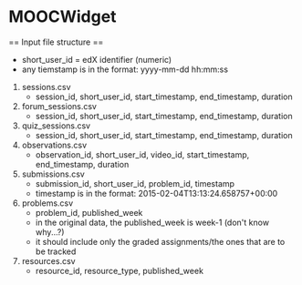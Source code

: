# MOOCWidget

== Input file structure ==
* short_user_id = edX identifier (numeric)
* any tiemstamp is in the format: yyyy-mm-dd hh:mm:ss

1. sessions.csv
      - session_id, short_user_id,	start_timestamp,	end_timestamp,	duration
2. forum_sessions.csv
      - session_id,	short_user_id,	start_timestamp,	end_timestamp,	duration
3. quiz_sessions.csv
      - session_id,	short_user_id,	start_timestamp,	end_timestamp,	duration
4. observations.csv
      - observation_id,	short_user_id,	video_id, start_timestamp, end_timestamp, duration
5. submissions.csv
      - submission_id,	short_user_id,	problem_id, timestamp
      - timestamp is in the format: 2015-02-04T13:13:24.658757+00:00
6. problems.csv
      - problem_id, published_week
      - in the original data, the published_week is week-1 (don't know why...?)
      - it should include only the graded assignments/the ones that are to be tracked
5. resources.csv
      - resource_id, resource_type,	published_week
